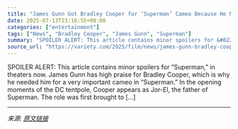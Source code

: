 ```yaml
---
title: "James Gunn Got Bradley Cooper for ‘Superman’ Cameo Because He Needed ‘Somebody That Could Walk In the Footsteps of Marlon Brando’"
date: 2025-07-13T23:16:55+08:00
categories: ["entertainment"]
tags: ["News", "Bradley Cooper", "James Gunn", "Superman"]
summary: "SPOILER ALERT: This article contains minor spoilers for &#8220;Superman,&#8221; in theaters now. James Gunn has high praise for Bradley Cooper, which is why he needed him for a very important cameo in"
source_url: "https://variety.com/2025/film/news/james-gunn-bradley-cooper-superman-cameo-marlon-brando-1236459178/"
---
```


SPOILER ALERT: This article contains minor spoilers for &#8220;Superman,&#8221; in theaters now. James Gunn has high praise for Bradley Cooper, which is why he needed him for a very important cameo in &#8220;Superman.&#8221; In the opening moments of the DC tentpole, Cooper appears as Jor-El, the father of Superman. The role was first brought to [&#8230;]

---

*来源: [原文链接](https://variety.com/2025/film/news/james-gunn-bradley-cooper-superman-cameo-marlon-brando-1236459178/)*

